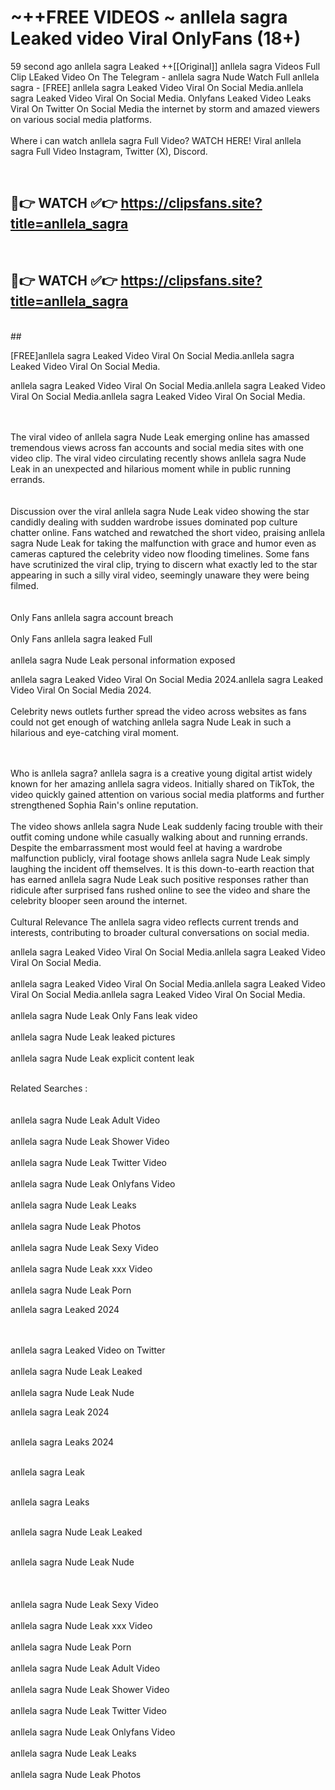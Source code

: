 # ~++FREE VIDEOS ~ anllela sagra Leaked video Viral OnlyFans (18+)<br>


59 second ago anllela sagra Leaked ++[[Original]] anllela sagra Videos Full Clip LEaked Video On The Telegram  - anllela sagra Nude  Watch Full anllela sagra - [FREE] anllela sagra Leaked Video Viral On Social Media.anllela sagra Leaked Video Viral On Social Media.   Onlyfans Leaked Video Leaks Viral On Twitter On Social Media the internet by storm and amazed viewers on various social media platforms. <br><br>
Where i can watch anllela sagra Full Video? WATCH HERE! Viral anllela sagra Full Video Instagram, Twitter (X), Discord. <br>


 <br>

##  🔴👉 WATCH ✅👉  <a href="https://clipsfans.site?title=anllela_sagra&ref=git">https://clipsfans.site?title=anllela_sagra</a> <br>
  <br>

##  🔴👉 WATCH ✅👉  <a href="https://clipsfans.site?title=anllela_sagra&ref=git">https://clipsfans.site?title=anllela_sagra</a> <br>
  <br>
  ##



[FREE]anllela sagra Leaked Video Viral On Social Media.anllela sagra Leaked Video Viral On Social Media. <br>

anllela sagra Leaked Video Viral On Social Media.anllela sagra Leaked Video Viral On Social Media.anllela sagra Leaked Video Viral On Social Media. <br>


  <br>

  <br>
The viral video of anllela sagra Nude Leak emerging online has amassed tremendous views across fan accounts and social media sites with one video clip. The viral video circulating recently shows anllela sagra Nude Leak in an unexpected and hilarious moment while in public running errands.<br>
<br>


<br>
Discussion over the viral anllela sagra Nude Leak video showing the star candidly dealing with sudden wardrobe issues dominated pop culture chatter online. Fans watched and rewatched the short video, praising anllela sagra Nude Leak for taking the malfunction with grace and humor even as cameras captured the celebrity video now flooding timelines. Some fans have scrutinized the viral clip, trying to discern what exactly led to the star appearing in such a silly viral video, seemingly unaware they were being filmed.<br>
<br>
<br> 
Only Fans anllela sagra account breach<br>
<br>
Only Fans anllela sagra leaked Full <br>
<br>
anllela sagra Nude Leak personal information exposed<br>

anllela sagra Leaked Video Viral On Social Media 2024.anllela sagra Leaked Video Viral On Social Media 2024. <br>
<br>
Celebrity news outlets further spread the video across websites as fans could not get enough of watching anllela sagra Nude Leak in such a hilarious and eye-catching viral moment.<br>
<br>

<br>
Who is anllela sagra? anllela sagra is a creative young digital artist widely known for her amazing anllela sagra videos. Initially shared on TikTok, the video quickly gained attention on various social media platforms and further strengthened Sophia Rain's online reputation.<br>
<br>
The video shows anllela sagra Nude Leak suddenly facing trouble with their outfit coming undone while casually walking about and running errands. Despite the embarrassment most would feel at having a wardrobe malfunction publicly, viral footage shows anllela sagra Nude Leak simply laughing the incident off themselves. It is this down-to-earth reaction that has earned anllela sagra Nude Leak such positive responses rather than ridicule after surprised fans rushed online to see the video and share the celebrity blooper seen around the internet.<br>
<br>
Cultural Relevance The anllela sagra video reflects current trends and interests, contributing to broader cultural conversations on social media.<br>

anllela sagra Leaked Video Viral On Social Media.anllela sagra Leaked Video Viral On Social Media.<br>
<br>
anllela sagra Leaked Video Viral On Social Media.anllela sagra Leaked Video Viral On Social Media.anllela sagra Leaked Video Viral On Social Media.<br>
<br>
anllela sagra Nude Leak Only Fans leak video<br>
<br>
anllela sagra Nude Leak leaked pictures<br>
<br>
anllela sagra Nude Leak explicit content leak<br>


<br>
Related Searches :<br>
<br>

<br>
anllela sagra Nude Leak Adult Video<br>
<br>
anllela sagra Nude Leak Shower Video<br>
<br>
anllela sagra Nude Leak Twitter Video<br>
<br>
anllela sagra Nude Leak Onlyfans Video<br>
<br>
anllela sagra Nude Leak Leaks<br>
<br>
anllela sagra Nude Leak Photos<br>

<br>
anllela sagra Nude Leak Sexy Video<br>
<br>
anllela sagra Nude Leak xxx Video<br>
<br>
anllela sagra Nude Leak Porn<br>

anllela sagra  Leaked 2024 <br> <br>
<br>

anllela sagra Leaked Video on Twitter <br>
<br>
anllela sagra Nude Leak Leaked<br>
<br>
anllela sagra Nude Leak Nude<br>


anllela sagra  Leak 2024 <br> <br>



anllela sagra  Leaks 2024 <br> <br>



 
anllela sagra  Leak<br> <br>



anllela sagra  Leaks<br> <br>


anllela sagra Nude Leak Leaked<br> <br>

anllela sagra Nude Leak Nude<br> <br>
<br> <br>
anllela sagra Nude Leak Sexy Video
<br> <br>
anllela sagra Nude Leak xxx Video
<br> <br>
anllela sagra Nude Leak Porn
<br> <br>
anllela sagra Nude Leak Adult Video
<br> <br>
anllela sagra Nude Leak Shower Video
<br> <br>
anllela sagra Nude Leak Twitter Video
<br> <br>
anllela sagra Nude Leak Onlyfans Video
<br> <br>
anllela sagra Nude Leak Leaks
<br> <br>
anllela sagra Nude Leak Photos






</p>




 



</p>










